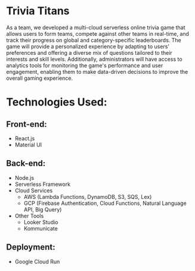 # Trivia Titans

As a team, we developed a multi-cloud serverless online trivia game that allows users to form teams, compete against other teams in real-time, and track their progress on global and category-specific leaderboards. The game will provide a personalized experience by adapting to users' preferences and offering a diverse mix of questions tailored to their interests and skill levels. Additionally, administrators will have access to analytics tools for monitoring the game's performance and user engagement, enabling them to make data-driven decisions to improve the overall gaming experience.

# Technologies Used:

## Front-end:

* React.js
* Material UI

## Back-end:

* Node.js
* Serverless Framework
* Cloud Services
  * AWS (Lambda Functions, DynamoDB, S3, SQS, Lex)
  * GCP (Firebase Authentication, Cloud Functions, Natural Language API, Big Query)
* Other Tools
  * Looker Studio
  * Kommunicate
    
## Deployment:

* Google Cloud Run
